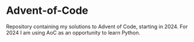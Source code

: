 # Advent-of-Code
Repository containing my solutions to Advent of Code, starting in 2024. For 2024 I am using AoC as an opportunity to learn Python.
